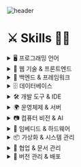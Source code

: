 ![header](https://capsule-render.vercel.app/api?type=Rounded&color=1E90FF&height=120&section=header&text=🌟Let's&nbsp;do&nbsp;it&nbsp;today🌟&fontSize=40&fontColor=FFFFFF)

<div><h1>⚔️ Skills  🚶‍♂️</h1></div>

<details>
  <summary>🖥️ 프로그래밍 언어</summary>
  <p>
    <img src="https://img.shields.io/badge/c-A8B9CC?style=for-the-badge&logo=c&logoColor=white">
    <img src="https://img.shields.io/badge/c++-00599C?style=for-the-badge&logo=cplusplus&logoColor=white">
    <img src="https://img.shields.io/badge/java-007396?style=for-the-badge&logo=java&logoColor=white">
    <img src="https://img.shields.io/badge/python-3776AB?style=for-the-badge&logo=python&logoColor=white">
    <img src="https://img.shields.io/badge/html5-E34F26?style=for-the-badge&logo=html5&logoColor=white">
    <img src="https://img.shields.io/badge/css-1572B6?style=for-the-badge&logo=css3&logoColor=white">
    <img src="https://img.shields.io/badge/javascript-F7DF1E?style=for-the-badge&logo=javascript&logoColor=black">
  </p>
</details>

<details>
  <summary>🎨 웹 기술 & 프론트엔드</summary>
  <p>
    <img src="https://img.shields.io/badge/jquery-0769AD?style=for-the-badge&logo=jquery&logoColor=white">
    <img src="https://img.shields.io/badge/ajax-0769AD?style=for-the-badge&logo=ajax&logoColor=white">
    <img src="https://img.shields.io/badge/bootstrap-7952B3?style=for-the-badge&logo=bootstrap&logoColor=white">
  </p>
</details>

<details>
  <summary>🔗 백엔드 & 프레임워크</summary>
  <p>
    <img src="https://img.shields.io/badge/spring-6DB33F?style=for-the-badge&logo=spring&logoColor=white">
    <img src="https://img.shields.io/badge/springboot-6DB33F?style=for-the-badge&logo=springboot&logoColor=white">
    <img src="https://img.shields.io/badge/flask-000000?style=for-the-badge&logo=flask&logoColor=white">
  </p>
</details>

<details>
  <summary>🗄️ 데이터베이스</summary>
  <p>
    <img src="https://img.shields.io/badge/oracle-F80000?style=for-the-badge&logo=oracle&logoColor=white">
    <img src="https://img.shields.io/badge/mysql-4479A1?style=for-the-badge&logo=mysql&logoColor=white">
    <img src="https://img.shields.io/badge/mariaDB-003545?style=for-the-badge&logo=mariaDB&logoColor=white">
  </p>
</details>

<details>
  <summary>🛠️ 개발 도구 & IDE</summary>
  <p>
    <img src="https://img.shields.io/badge/visualstudio-5C2D91?style=for-the-badge&logo=visualstudio&logoColor=white">
    <img src="https://img.shields.io/badge/visualstudiocode-007ACC?style=for-the-badge&logo=visualstudiocode&logoColor=white">
    <img src="https://img.shields.io/badge/eclipseide-2C2255?style=for-the-badge&logo=eclipseide&logoColor=white">
    <img src="https://img.shields.io/badge/pycharm-000000?style=for-the-badge&logo=pycharm&logoColor=white">
  </p>
</details>

<details>
  <summary>🌍 운영체제 & 서버</summary>
  <p>
    <img src="https://img.shields.io/badge/linux-FCC624?style=for-the-badge&logo=linux&logoColor=black">
    <img src="https://img.shields.io/badge/amazonaws-232F3E?style=for-the-badge&logo=amazonaws&logoColor=white">
    <img src="https://img.shields.io/badge/apache tomcat-F8DC75?style=for-the-badge&logo=apachetomcat&logoColor=white">
  </p>
</details>

<details>
  <summary>📷 컴퓨터 비전 & AI</summary>
  <p>
    <img src="https://img.shields.io/badge/opencv-5C3EE8?style=for-the-badge&logo=opencv&logoColor=white">
    <img src="https://img.shields.io/badge/googlecolab-F9AB00?style=for-the-badge&logo=googlecolab&logoColor=white">
    <img src="https://img.shields.io/badge/yolo-D00000?style=for-the-badge&logo=yolo&logoColor=white">
  </p>
</details>

<details>
  <summary>📡 임베디드 & 하드웨어</summary>
  <p>
    <img src="https://img.shields.io/badge/raspberrypi-A22846?style=for-the-badge&logo=raspberrypi&logoColor=white">
    <img src="https://img.shields.io/badge/arduino-00878F?style=for-the-badge&logo=arduino&logoColor=white">
    <img src="https://img.shields.io/badge/atmega128-A22846?style=for-the-badge&logo=atmega128&logoColor=white">
  </p>
</details>

<details>
  <summary>📦 가상화 & 시스템 관리</summary>
  <p>
    <img src="https://img.shields.io/badge/virtualbox-183A61?style=for-the-badge&logo=virtualbox&logoColor=white">
    <img src="https://img.shields.io/badge/vmware-607078?style=for-the-badge&logo=vmware&logoColor=white">
  </p>
</details>

<details>
  <summary>📑 협업 & 문서 관리</summary>
  <p>
    <img src="https://img.shields.io/badge/notion-000000?style=for-the-badge&logo=notion&logoColor=white">
    <img src="https://img.shields.io/badge/googledocs-4285F4?style=for-the-badge&logo=googledocs&logoColor=white">
    <img src="https://img.shields.io/badge/googlemeet-00897B?style=for-the-badge&logo=googlemeet&logoColor=white">
    <img src="https://img.shields.io/badge/drawio-F08705?style=for-the-badge&logo=diagramsdotnet&logoColor=white">
  </p>
</details>

<details>
  <summary>🌱 버전 관리 & 배포</summary>
  <p>
    <img src="https://img.shields.io/badge/github-181717?style=for-the-badge&logo=github&logoColor=white">
    <img src="https://img.shields.io/badge/gitlab-FCA121?style=for-the-badge&logo=gitlab&logoColor=white">
    <img src="https://img.shields.io/badge/jenkins-D24939?style=for-the-badge&logo=jenkins&logoColor=white">
  </p>
</details>
